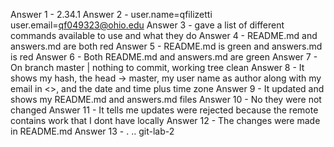 Answer 1 - 2.34.1
Answer 2 - user.name=qfilizetti user.email=qf049323@ohio.edu
Answer 3 - gave a list of different commands available to use and what they do
Answer 4 - README.md and answers.md are both red
Answer 5 - README.md is green and answers.md is red
Answer 6 - Both README.md and answers.md are green
Answer 7 - On branch master | nothing to commit, working tree clean
Answer 8 - It shows my hash, the head -> master, my user name as author along with my email in <>, and the date and time plus time zone
Answer 9 - It updated and shows my README.md and answers.md files
Answer 10 - No they were not changed
Answer 11 - It tells me updates were rejected because the remote contains work that I dont have locally
Answer 12 - The changes were made in README.md
Answer 13 - . .. git-lab-2